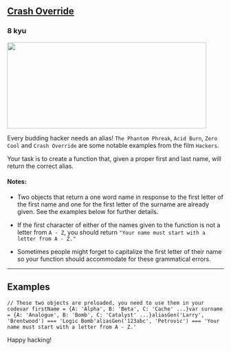 <h2><a href=https://www.codewars.com/kata/578c1e2edaa01a9a02000b7f/train/javascript target="_blank">Crash Override</a></h2><h3>8 kyu</h3><img style="width:463px;height:200px;" src="https://media.giphy.com/media/13AN8X7jBIm15m/giphy.gif"><p>Every budding hacker needs an alias! <code>The Phantom Phreak</code>, <code>Acid Burn</code>, <code>Zero Cool</code> and <code>Crash Override</code> are some notable examples from the film <code>Hackers</code>.</p><p>Your task is to create a function that, given a proper first and last name, will return the correct alias.</p><h4 id="notes">Notes:</h4><ul><li><p>Two objects that return a one word name in response to the first letter of the first name and one for the first letter of the surname are already given. See the examples below for further details.</p></li><li><p>If the first character of either of the names given to the function is not a letter from <code>A - Z</code>, you should return <code>"Your name must start with a letter from A - Z."</code></p></li><li><p>Sometimes people might forget to capitalize the first letter of their name so your function should accommodate for these grammatical errors.</p></li></ul><hr><h2 id="examples">Examples</h2><pre><code class="language-javascript"><span class="cm-comment">// These two objects are preloaded, you need to use them in your code</span><span class="cm-keyword">var</span> <span class="cm-def">firstName</span> <span class="cm-operator">=</span> {<span class="cm-property">A</span>: <span class="cm-string">'Alpha'</span>, <span class="cm-property">B</span>: <span class="cm-string">'Beta'</span>, <span class="cm-property">C</span>: <span class="cm-string">'Cache'</span> <span class="cm-meta">...</span>}<span class="cm-keyword">var</span> <span class="cm-def">surname</span> <span class="cm-operator">=</span> {<span class="cm-property">A</span>: <span class="cm-string">'Analogue'</span>, <span class="cm-property">B</span>: <span class="cm-string">'Bomb'</span>, <span class="cm-property">C</span>: <span class="cm-string">'Catalyst'</span> <span class="cm-meta">...</span>}<span class="cm-variable">aliasGen</span>(<span class="cm-string">'Larry'</span>, <span class="cm-string">'Brentwood'</span>) <span class="cm-operator">===</span> <span class="cm-string">'Logic Bomb'</span><span class="cm-variable">aliasGen</span>(<span class="cm-string">'123abc'</span>, <span class="cm-string">'Petrovic'</span>) <span class="cm-operator">===</span> <span class="cm-string">'Your name must start with a letter from A - Z.'</span></code></pre><pre style="display: none;"><code class="language-ruby"><span class="cm-comment"># These two hashes are preloaded, you need to use them in your code</span><span class="cm-tag">FIRST_NAME</span> <span class="cm-operator">=</span> {<span class="cm-string">'A'</span><span class="cm-operator">:</span> <span class="cm-string">'Alpha'</span>, <span class="cm-string">'B'</span><span class="cm-operator">:</span> <span class="cm-string">'Beta'</span>, <span class="cm-string">'C'</span><span class="cm-operator">:</span> <span class="cm-string">'Cache'</span>, <span class="cm-operator">...</span>}<span class="cm-tag">SURNAME</span> <span class="cm-operator">=</span> {<span class="cm-string">'A'</span><span class="cm-operator">:</span> <span class="cm-string">'Analogue'</span>, <span class="cm-string">'B'</span><span class="cm-operator">:</span> <span class="cm-string">'Bomb'</span>, <span class="cm-string">'C'</span><span class="cm-operator">:</span> <span class="cm-string">'Catalyst'</span> <span class="cm-operator">...</span>}<span class="cm-variable">alias_gen</span>(<span class="cm-string">'Larry'</span>, <span class="cm-string">'Brentwood'</span>) <span class="cm-operator">==</span> <span class="cm-string">'Logic Bomb'</span><span class="cm-variable">alias_gen</span>(<span class="cm-string">'123abc'</span>, <span class="cm-string">'Petrovic'</span>) <span class="cm-operator">==</span> <span class="cm-string">'Your name must start with a letter from A - Z.'</span></code></pre><pre style="display: none;"><code class="language-python"><span class="cm-comment"># These two dictionaries are preloaded, you need to use them in your code</span><span class="cm-variable">FIRST_NAME</span> <span class="cm-operator">=</span> {<span class="cm-string">'A'</span>: <span class="cm-string">'Alpha'</span>, <span class="cm-string">'B'</span>: <span class="cm-string">'Beta'</span>, <span class="cm-string">'C'</span>: <span class="cm-string">'Cache'</span>, <span class="cm-operator">...</span>}<span class="cm-variable">SURNAME</span> <span class="cm-operator">=</span> {<span class="cm-string">'A'</span>: <span class="cm-string">'Analogue'</span>, <span class="cm-string">'B'</span>: <span class="cm-string">'Bomb'</span>, <span class="cm-string">'C'</span>: <span class="cm-string">'Catalyst'</span> <span class="cm-operator">...</span>}<span class="cm-variable">alias_gen</span>(<span class="cm-string">'Larry'</span>, <span class="cm-string">'Brentwood'</span>) <span class="cm-operator">==</span> <span class="cm-string">'Logic Bomb'</span><span class="cm-variable">alias_gen</span>(<span class="cm-string">'123abc'</span>, <span class="cm-string">'Petrovic'</span>) <span class="cm-operator">==</span> <span class="cm-string">'Your name must start with a letter from A - Z.'</span></code></pre><pre style="display: none;"><code class="language-csharp"><span class="cm-variable">FirstName</span> <span class="cm-operator">=</span> {{<span class="cm-string">"A"</span>, <span class="cm-string">"Alpha"</span>}, {<span class="cm-string">"B"</span>, <span class="cm-string">"Beta"</span>}, {<span class="cm-string">"C"</span>, <span class="cm-string">"Cache"</span>}, ...}<span class="cm-variable">Surname</span> <span class="cm-operator">=</span> {{<span class="cm-string">"A"</span>, <span class="cm-string">"Analogue"</span>}, {<span class="cm-string">"B"</span>, <span class="cm-string">"Bomb"</span>}, {<span class="cm-string">"C"</span>, <span class="cm-string">"Catalyst"</span>} ...}<span class="cm-comment">// These dictionaries are defined on other partial Kata class</span><span class="cm-variable">AliasGen</span>(<span class="cm-string">'Larry'</span>, <span class="cm-string">'Brentwood'</span>) <span class="cm-operator">==</span> <span class="cm-string">'Logic Bomb'</span><span class="cm-variable">AliasGen</span>(<span class="cm-string">'123abc'</span>, <span class="cm-string">'Petrovic'</span>) <span class="cm-operator">==</span> <span class="cm-string">'Your name must start with a letter from A - Z.'</span></code></pre><pre style="display: none;"><code class="language-scala"><span class="cm-comment">// These two maps are preloaded, you need to use them in your code</span><span class="cm-keyword">val</span> <span class="cm-def">forenames</span> <span class="cm-operator">=</span> <span class="cm-type">Map</span>(<span class="cm-atom">'A</span><span class="cm-atom">'</span> <span class="cm-operator">-&gt;</span> <span class="cm-string">"Alpha"</span>, <span class="cm-atom">'B</span><span class="cm-atom">'</span> <span class="cm-operator">-&gt;</span> <span class="cm-string">"Beta"</span>, <span class="cm-atom">'C</span><span class="cm-atom">'</span> <span class="cm-operator">-&gt;</span> <span class="cm-string">"Cache"</span>, ...)<span class="cm-keyword">val</span> <span class="cm-def">surnames</span> <span class="cm-operator">=</span> <span class="cm-type">Map</span>(<span class="cm-atom">'A</span><span class="cm-atom">'</span> <span class="cm-operator">-&gt;</span> <span class="cm-string">"Analogue"</span>, <span class="cm-atom">'B</span><span class="cm-atom">'</span> <span class="cm-operator">-&gt;</span> <span class="cm-string">"Bomb"</span>, <span class="cm-atom">'C</span><span class="cm-atom">'</span> <span class="cm-operator">-&gt;</span> <span class="cm-string">"Catalyst"</span>, ...)<span class="cm-variable">aliasGen</span>(<span class="cm-string">"Larry"</span>, <span class="cm-string">"Brentwood"</span>) <span class="cm-operator">==</span> <span class="cm-string">"Logic Bomb"</span><span class="cm-variable">aliasGen</span>(<span class="cm-string">"123abc"</span>, <span class="cm-string">"Petrovic"</span>) <span class="cm-operator">==</span> <span class="cm-string">"Your name must start with a letter from A - Z."</span></code></pre><p>Happy hacking!</p>